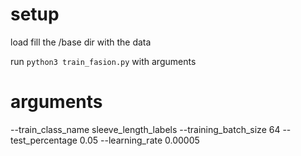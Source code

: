 # setup

load fill the /base dir with the data

run `python3 train_fasion.py` with arguments

# arguments

--train_class_name sleeve_length_labels
--training_batch_size 64
--test_percentage 0.05
--learning_rate 0.00005

